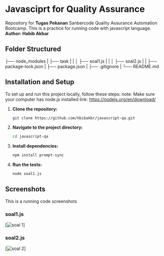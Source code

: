 # Javasciprt for Quality Assurance

Repository for **Tugas Pekanan** Sanbercode Quality Assurance Automation Bootcamp. This is a practice for running code with javascript language. **Author: Habib Akbar**

## Folder Structured
├── node_modules
|
├── task
|   |
│   ├── soal1.js
|   |
│   ├── soal2.js
|   |
├── package-lock.json
|
├── package.json
|
├── .gitignore
|
└── README.md

## Installation and Setup
To set up and run this project locally, follow these steps:
note: Make sure your computer has node.js installed
link: https://nodejs.org/en/download/


1. **Clone the repository:**
    ```bash
    git clone https://github.com/hbibakbr/javascript-qa.git
    ```

2. **Navigate to the project directory:**
    ```bash
    cd javascript-qa
    ```

3. **Install dependencies:**
    ```bash
    npm install prompt-sync
    ```

4. **Run the tests:**
    ```bash
    node soal1.js
    ```

## Screenshots
This is a running code screenshots

### soal1.js
[![soal 1](demo-img.jpg)]

### soal2.js
[![soal 2](demo-img.jpg)]

